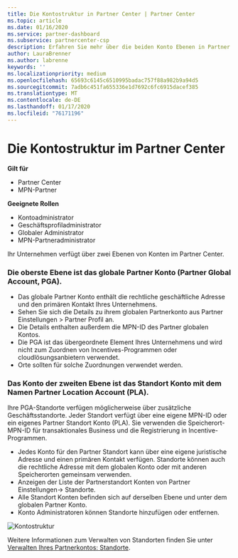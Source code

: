 ```yaml
---
title: Die Kontostruktur in Partner Center | Partner Center
ms.topic: article
ms.date: 01/16/2020
ms.service: partner-dashboard
ms.subservice: partnercenter-csp
description: Erfahren Sie mehr über die beiden Konto Ebenen in Partner Center, das globale Partnerkonto (Partner Global Account, PGA) und das Partner Location Account (PLA).
author: LauraBrenner
ms.author: labrenne
keywords: ''
ms.localizationpriority: medium
ms.openlocfilehash: 65693c6145c6510995badac757f88a982b9a94d5
ms.sourcegitcommit: 7adb6c451fa655336e1d7692c6fc6915dacef385
ms.translationtype: MT
ms.contentlocale: de-DE
ms.lasthandoff: 01/17/2020
ms.locfileid: "76171196"
---
```

# <a name="the-account-structure-in-partner-center"></a>Die Kontostruktur im Partner Center

**Gilt für**

- Partner Center
- MPN-Partner

**Geeignete Rollen**

- Kontoadministrator
- Geschäftsprofiladministrator
- Globaler Administrator
- MPN-Partneradministrator

Ihr Unternehmen verfügt über zwei Ebenen von Konten im Partner Center.

### <a name="the-top-level-is-the-partner-global-account-pga"></a>Die oberste Ebene ist das globale Partner Konto (Partner Global Account, PGA).

- Das globale Partner Konto enthält die rechtliche geschäftliche Adresse und den primären Kontakt Ihres Unternehmens. 
- Sehen Sie sich die Details zu ihrem globalen Partnerkonto aus Partner Einstellungen > Partner Profil an.
- Die Details enthalten außerdem die MPN-ID des Partner globalen Kontos. 
- Die PGA ist das übergeordnete Element Ihres Unternehmens und wird nicht zum Zuordnen von Incentives-Programmen oder cloudlösungsanbietern verwendet. 
- Orte sollten für solche Zuordnungen verwendet werden.

### <a name="the-second-level-account-is-the-location-account-called-partner-location-account-pla"></a>Das Konto der zweiten Ebene ist das Standort Konto mit dem Namen Partner Location Account (PLA).

Ihre PGA-Standorte verfügen möglicherweise über zusätzliche Geschäftsstandorte. Jeder Standort verfügt über eine eigene MPN-ID oder ein eigenes Partner Standort Konto (PLA). Sie verwenden die Speicherort-MPN-ID für transaktionales Business und die Registrierung in Incentive-Programmen.

- Jedes Konto für den Partner Standort kann über eine eigene juristische Adresse und einen primären Kontakt verfügen. Standorte können auch die rechtliche Adresse mit dem globalen Konto oder mit anderen Speicherorten gemeinsam verwenden.
- Anzeigen der Liste der Partnerstandort Konten von Partner Einstellungen-> Standorte.
- Alle Standort Konten befinden sich auf derselben Ebene und unter dem globalen Partner Konto.
- Konto Administratoren können Standorte hinzufügen oder entfernen.

![Kontostruktur](images/accountstructure.png)

Weitere Informationen zum Verwalten von Standorten finden Sie unter [Verwalten Ihres Partnerkontos: Standorte](manage-locations.md). 




















